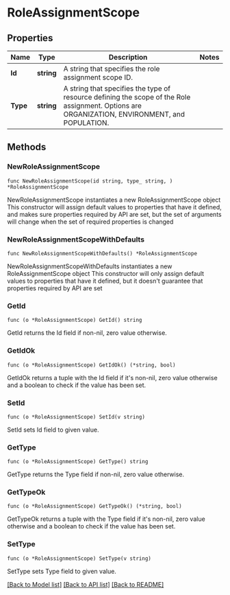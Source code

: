 # RoleAssignmentScope

## Properties

Name | Type | Description | Notes
------------ | ------------- | ------------- | -------------
**Id** | **string** | A string that specifies the role assignment scope ID. | 
**Type** | **string** | A string that specifies the type of resource defining the scope of the Role assignment. Options are ORGANIZATION, ENVIRONMENT, and POPULATION. | 

## Methods

### NewRoleAssignmentScope

`func NewRoleAssignmentScope(id string, type_ string, ) *RoleAssignmentScope`

NewRoleAssignmentScope instantiates a new RoleAssignmentScope object
This constructor will assign default values to properties that have it defined,
and makes sure properties required by API are set, but the set of arguments
will change when the set of required properties is changed

### NewRoleAssignmentScopeWithDefaults

`func NewRoleAssignmentScopeWithDefaults() *RoleAssignmentScope`

NewRoleAssignmentScopeWithDefaults instantiates a new RoleAssignmentScope object
This constructor will only assign default values to properties that have it defined,
but it doesn't guarantee that properties required by API are set

### GetId

`func (o *RoleAssignmentScope) GetId() string`

GetId returns the Id field if non-nil, zero value otherwise.

### GetIdOk

`func (o *RoleAssignmentScope) GetIdOk() (*string, bool)`

GetIdOk returns a tuple with the Id field if it's non-nil, zero value otherwise
and a boolean to check if the value has been set.

### SetId

`func (o *RoleAssignmentScope) SetId(v string)`

SetId sets Id field to given value.


### GetType

`func (o *RoleAssignmentScope) GetType() string`

GetType returns the Type field if non-nil, zero value otherwise.

### GetTypeOk

`func (o *RoleAssignmentScope) GetTypeOk() (*string, bool)`

GetTypeOk returns a tuple with the Type field if it's non-nil, zero value otherwise
and a boolean to check if the value has been set.

### SetType

`func (o *RoleAssignmentScope) SetType(v string)`

SetType sets Type field to given value.



[[Back to Model list]](../README.md#documentation-for-models) [[Back to API list]](../README.md#documentation-for-api-endpoints) [[Back to README]](../README.md)


